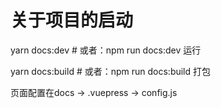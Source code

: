 # 关于项目的启动

yarn docs:dev # 或者：npm run docs:dev   运行

yarn docs:build # 或者：npm run docs:build  打包


页面配置在docs -> .vuepress -> config.js